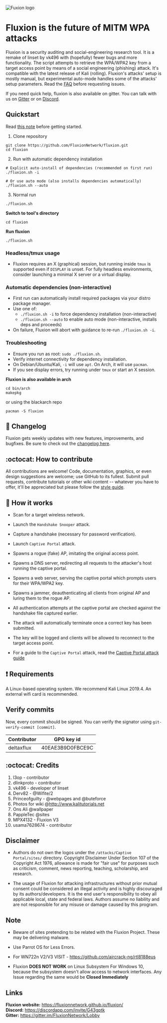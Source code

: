 ![Fuxion logo](https://github.com/FluxionNetwork/fluxion/raw/master/logos/logo.jpg)

# Fluxion is the future of MITM WPA attacks
Fluxion is a security auditing and social-engineering research tool. It is a remake of linset by vk496 with (hopefully) fewer bugs and more functionality. The script attempts to retrieve the WPA/WPA2 key from a target access point by means of a social engineering (phishing) attack. It's compatible with the latest release of Kali (rolling). Fluxion's attacks' setup is mostly manual, but experimental auto-mode handles some of the attacks' setup parameters. Read the [FAQ](https://github.com/FluxionNetwork/fluxion/wiki/FAQ) before requesting issues.

If you need quick help, fluxion is also available on gitter. You can talk with us on [Gitter](https://gitter.im/FluxionNetwork/Lobby) or on [Discord](https://discord.gg/G43gptk).
## Quickstart
Read [this note](https://github.com/FluxionNetwork/fluxion/wiki/Generate-ssh-keys) before getting started.

1) Clone repository
```
git clone https://github.com/FluxionNetwork/fluxion.git
cd fluxion
```

2) Run with automatic dependency installation
```
# Explicit auto-install of dependencies (recommended on first run)
./fluxion.sh -i

# Or use auto mode (also installs dependencies automatically)
./fluxion.sh --auto
```

3) Normal run
```
./fluxion.sh
```
**Switch to tool's directory**
```
cd fluxion 
```
**Run fluxion**
```
./fluxion.sh
```

### Headless/tmux usage
- Fluxion requires an X (graphical) session, but running inside `tmux` is supported even if `DISPLAY` is unset. For fully headless environments, consider launching a minimal X server or a virtual display.

### Automatic dependencies (non-interactive)
- First run can automatically install required packages via your distro package manager.
- Use one of:
  - `./fluxion.sh -i` to force dependency installation (non-interactive)
  - `./fluxion.sh --auto` to enable auto mode (non-interactive, installs deps and proceeds)
- On failure, Fluxion will abort with guidance to re-run `./fluxion.sh -i`.

### Troubleshooting
- Ensure you run as root: `sudo ./fluxion.sh`.
- Verify internet connectivity for dependency installation.
- On Debian/Ubuntu/Kali, `-i` will use `apt`. On Arch, it will use `pacman`.
- If you see display errors, try running under `tmux` or start an X session.

**Fluxion is also available in arch** 
```
cd bin/arch
makepkg
```

or using the blackarch repo
```
pacman -S fluxion
```

## :scroll: Changelog
Fluxion gets weekly updates with new features, improvements, and bugfixes.
Be sure to check out the [changelog here](https://github.com/FluxionNetwork/fluxion/commits/master).

## :octocat: How to contribute
All contributions are welcome! Code, documentation, graphics, or even design suggestions are welcome; use GitHub to its fullest. Submit pull requests, contribute tutorials or other wiki content -- whatever you have to offer, it'll be appreciated but please follow the [style guide](https://github.com/FluxionNetwork/fluxion/wiki/Code-style-guide).

## :book: How it works
* Scan for a target wireless network.
* Launch the `Handshake Snooper` attack.
* Capture a handshake (necessary for password verification).
* Launch `Captive Portal` attack.
* Spawns a rogue (fake) AP, imitating the original access point.
* Spawns a DNS server, redirecting all requests to the attacker's host running the captive portal.
* Spawns a web server, serving the captive portal which prompts users for their WPA/WPA2 key.
* Spawns a jammer, deauthenticating all clients from original AP and luring them to the rogue AP.
* All authentication attempts at the captive portal are checked against the handshake file captured earlier.
* The attack will automatically terminate once a correct key has been submitted.
* The key will be logged and clients will be allowed to reconnect to the target access point.

* For a guide to the `Captive Portal` attack, read the [Captive Portal attack guide](https://github.com/FluxionNetwork/fluxion/wiki/Captive-Portal-Attack)

## :heavy_exclamation_mark: Requirements

A Linux-based operating system. We recommend Kali Linux 2019.4. An external wifi card is recommended.

## Verify commits
Now, every commit should be signed. You can verify the signator using `git-verify-commit [commit]`.

| Contributor  | GPG key id |
| ------------- | ------------- |
| deltaxflux  | 40EAE3B9D0FBCE9C  |

## :octocat: Credits
1. l3op - contributor
2. dlinkproto - contributor
3. vk496 - developer of linset
4. Derv82 - @Wifite/2
5. Princeofguilty - @webpages and @buteforce
6. Photos for wiki @http://www.kalitutorials.net
7. Ons Ali @wallpaper
8. PappleTec @sites
9. MPX4132 - Fluxion V3
10. usama7628674 - contributor

## Disclaimer
* Authors do not own the logos under the `/attacks/Captive Portal/sites/` directory. Copyright Disclaimer Under Section 107 of the Copyright Act 1976, allowance is made for "fair use" for purposes such as criticism, comment, news reporting, teaching, scholarship, and research.

* The usage of Fluxion for attacking infrastructures without prior mutual consent could be considered an illegal activity and is highly discouraged by its authors/developers. It is the end user's responsibility to obey all applicable local, state and federal laws. Authors assume no liability and are not responsible for any misuse or damage caused by this program.

## Note
* Beware of sites pretending to be related with the Fluxion Project. These may be delivering malware.

* Use Parrot OS for Less Errors.

* For WN722n V2/V3 VISIT - https://github.com/aircrack-ng/rtl8188eus

* Fluxion **DOES NOT WORK** on Linux Subsystem For Windows 10, because the subsystem doesn't allow access to network interfaces. Any Issue regarding the same would be **Closed Immediately**

## Links
**Fluxion website:** https://fluxionnetwork.github.io/fluxion/ <br>
**Discord:** https://discordapp.com/invite/G43gptk <br>
**Gitter:** https://gitter.im/FluxionNetwork/Lobby <br>

